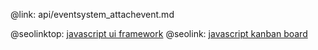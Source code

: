 @link: api/eventsystem_attachevent.md

@seolinktop: [javascript ui framework](https://webix.com)
@seolink: [javascript kanban board](https://webix.com/kanban/)